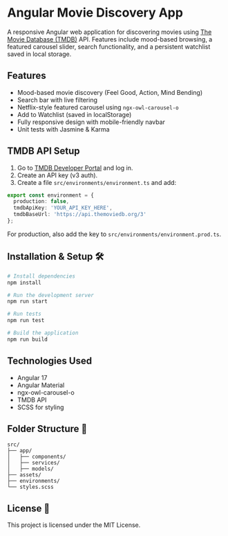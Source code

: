 
# Angular Movie Discovery App 

A responsive Angular web application for discovering movies using [The Movie Database (TMDB)](https://www.themoviedb.org/) API. Features include mood-based browsing, a featured carousel slider, search functionality, and a persistent watchlist saved in local storage.

## Features 

-  Mood-based movie discovery (Feel Good, Action, Mind Bending)
-  Search bar with live filtering
-  Netflix-style featured carousel using `ngx-owl-carousel-o`
-  Add to Watchlist (saved in localStorage)
-  Fully responsive design with mobile-friendly navbar
-  Unit tests with Jasmine & Karma

## TMDB API Setup 

1. Go to [TMDB Developer Portal](https://www.themoviedb.org/settings/api) and log in.
2. Create an API key (v3 auth).
3. Create a file `src/environments/environment.ts` and add:

```ts
export const environment = {
  production: false,
  tmdbApiKey: 'YOUR_API_KEY_HERE',
  tmdbBaseUrl: 'https://api.themoviedb.org/3'
};
```

For production, also add the key to `src/environments/environment.prod.ts`.

## Installation & Setup 🛠️

```bash
# Install dependencies
npm install

# Run the development server
npm run start

# Run tests
npm run test

# Build the application
npm run build
```

## Technologies Used

- Angular 17
- Angular Material
- ngx-owl-carousel-o
- TMDB API
- SCSS for styling

## Folder Structure 📁

```
src/
├── app/
│   ├── components/
│   ├── services/
│   ├── models/
├── assets/
├── environments/
└── styles.scss
```


## License 📄

This project is licensed under the MIT License.
